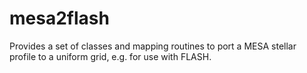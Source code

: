 # mesa2flash
Provides a set of classes and mapping routines to port a MESA stellar profile to a uniform grid, e.g. for use with FLASH.
